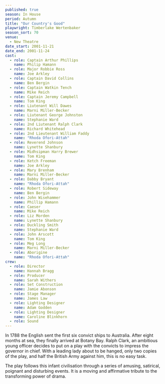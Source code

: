 ```yaml
---
published: true
season: In House
period: Autumn
title: "Our Country's Good"
playwright: Timberlake Wertenbaker
season_sort: 70
venue:
  - New Theatre
date_start: 2001-11-21
date_end: 2001-11-24
cast:
  - role: Captain Arthur Phillips
    name: Philip Hamann
  - role: Major Robbie Ross
    name: Joe Arkley
  - role: Captain David Collins
    name: Ben Bergin
  - role: Captain Watkin Tench
    name: Mike Reich
  - role: Captain Jeremy Campbell
    name: Tom King
  - role: Liutenant Will Dawes
    name: Marni Miller-Becker
  - role: Liutenant George Johnston
    name: Stephanie Ward
  - role: 2nd Liutenant Ralph Clark
    name: Richard Whitehead
  - role: 2nd Lieutenant William Faddy
    name: "Rhoda Ofori-Attah"
  - role: Reverend Johnson
    name: Lynette Shanbury
  - role: Midhsipman Harry Brewer
    name: Tom King
  - role: Ketch Freeman
    name: Joe Arkley
  - role: Mary Brenham
    name: Marni Miller-Becker
  - role: Dabby Bryant
    name: "Rhoda Ofori-Attah"
  - role: Robert Sideway
    name: Ben Bergin
  - role: John Wisehammer
    name: Phillip Hamann
  - role: Caeser
    name: Mike Reich
  - role: Liz Morden
    name: Lynette Shanbury
  - role: Duckling Smith
    name: Stephanie Ward
  - role: John Arscott
    name: Tom King
  - role: Meg Long
    name: Marni Miller-Becker
  - role: Aborigine
    name: "Rhoda Ofori-Attah"
crew:
  - role: Director
    name: Hannah Bragg
  - role: Producer
    name: Sarah Withers
  - role: Set Construction
    name: Jamie Abonson
  - role: Stage Manager
    name: James Law
  - role: Lighting Designer
    name: Adam Godden
  - role: Lighting Designer
    name: Caroline Blinkhorn
  - role: Sound
---
```




In 1788 the English sent the first six convict ships to Australia. After eight months at sea, they finally arrived at Botany Bay. Ralph Clark, an ambitious young officer decides to put on a play with the convicts to impress the governor in chief. With a leading lady about to be hanged, only two copies of the play, and half the British Army against him, this is no easy task.

The play follows this infant civilisation through a series of amusing, satirical, poignant and disturbing events. It is a moving and affirmative tribute to the transforming power of drama.
